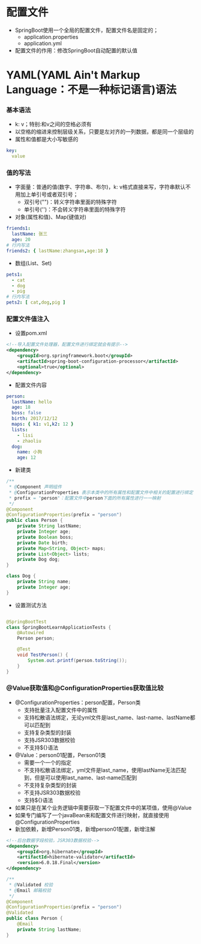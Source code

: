 # 配置文件

* SpringBoot使用一个全局的配置文件，配置文件名是固定的；
    * application.properties
    * application.yml
* 配置文件的作用：修改SpringBoot自动配置的默认值

# YAML(YAML Ain't Markup Language：不是一种标记语言)语法

### 基本语法

* k: v；特别:和v之间的空格必须有
* 以空格的缩进来控制层级关系，只要是左对齐的一列数据，都是同一个层级的
* 属性和值都是大小写敏感的

```yaml
key:
  value
```

### 值的写法

* 字面量：普通的值(数字、字符串、布尔)，k: v格式直接来写，字符串默认不用加上单引号或者双引号；
    * 双引号("")：转义字符串里面的特殊字符
    * 单引号('')：不会转义字符串里面的特殊字符
* 对象(属性和值)、Map(键值对)

```yaml
friends1:
  lastName: 张三
  age: 20
# 行内写法
friends2: { lastName:zhangsan,age:18 }
```

* 数组(List、Set)

```yaml
pets1:
  - cat
  - dog
  - pig
# 行内写法
pets2: [ cat,dog,pig ]
```

### 配置文件值注入

* 设置pom.xml

```xml
<!--导入配置文件处理器，配置文件进行绑定就会有提示-->
<dependency>
    <groupId>org.springframework.boot</groupId>
    <artifactId>spring-boot-configuration-processor</artifactId>
    <optional>true</optional>
</dependency>
```

* 配置文件内容

```yaml
person:
  lastName: hello
  age: 18
  boss: false
  birth: 2017/12/12
  maps: { k1: v1,k2: 12 }
  lists:
    - lisi
    - zhaoliu
  dog:
    name: 小狗
    age: 12
```

* 新建类

```java
/**
 * @Component 声明组件
 * @ConfigurationProperties 表示本类中的所有属性和配置文件中相关的配置进行绑定
 * prefix = "person"：配置文件中person下面的所有属性进行一一映射
 */
@Component
@ConfigurationProperties(prefix = "person")
public class Person {
    private String lastName;
    private Integer age;
    private Boolean boss;
    private Date birth;
    private Map<String, Object> maps;
    private List<Object> lists;
    private Dog dog;
}

class Dog {
    private String name;
    private Integer age;
}
```

* 设置测试方法

```java

@SpringBootTest
class SpringBootLearnApplicationTests {
    @Autowired
    Person person;

    @Test
    void TestPerson() {
        System.out.printf(person.toString());
    }
}
```

### @Value获取值和@ConfigurationProperties获取值比较

* @ConfigurationProperties：person配置，Person类
    * 支持批量注入配置文件中的属性
    * 支持松散语法绑定，无论yml文件是last_name、last-name、lastName都可以匹配到
    * 支持复杂类型的封装
    * 支持JSR303数据校验
    * 不支持${}语法
* @Value：person01配置，Person01类
    * 需要一个一个的指定
    * 不支持松散语法绑定，yml文件是last_name，使用lastName无法匹配到，但是可以使用last_name、last-name匹配到
    * 不支持复杂类型的封装
    * 不支持JSR303数据校验
    * 支持${}语法
* 如果只是在某个业务逻辑中需要获取一下配置文件中的某项值，使用@Value
* 如果专门编写了一个javaBean来和配置文件进行映射，就直接使用@ConfigurationProperties
* 新加依赖，新增Person01类，新增person01配置，新增注解

```xml
<!--后台数据字段校验，JSR303数据校验-->
<dependency>
    <groupId>org.hibernate</groupId>
    <artifactId>hibernate-validator</artifactId>
    <version>6.0.18.Final</version>
</dependency>
```

```java
/**
 * @Validated 校验
 * @Email 邮箱校验
 */
@Component
@ConfigurationProperties(prefix = "person")
@Validated
public class Person {
    @Email
    private String lastName;
}
```